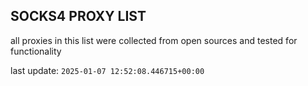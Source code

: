 ## SOCKS4 PROXY LIST

all proxies in this list were collected from open sources and tested for functionality

last update: `2025-01-07 12:52:08.446715+00:00`